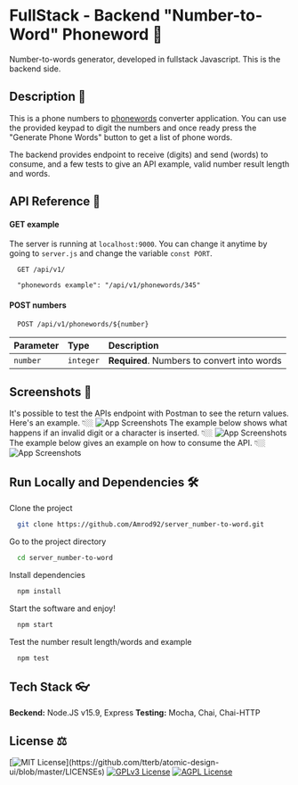 # FullStack - Backend "Number-to-Word" Phoneword 📱

Number-to-words generator, developed in fullstack Javascript. This is the backend side.

## Description 📖

This is a phone numbers to [phonewords](https://en.wikipedia.org/wiki/Phoneword) converter application. You can use the provided keypad to digit the numbers and once ready press the "Generate Phone Words" button to get a list of phone words.

The backend provides endpoint to receive (digits) and send (words) to consume, and a few tests to give an API example, valid number result length and words.

## API Reference 🥼

#### GET example

The server is running at `localhost:9000`. You can change it anytime by going to `server.js` and change the variable `const PORT`.

```http
  GET /api/v1/

  "phonewords example": "/api/v1/phonewords/345"

```

#### POST numbers

```http
  POST /api/v1/phonewords/${number}
```

| Parameter | Type      | Description                                 |
| :-------- | :-------- | :------------------------------------------ |
| `number`  | `integer` | **Required**. Numbers to convert into words |

## Screenshots 🧪

It's possible to test the APIs endpoint with Postman to see the return values. Here's an example. 👇🏼
![App Screenshots](https://i.ibb.co/tPSpQ9q/works.png)
The example below shows what happens if an invalid digit or a character is inserted. 👇🏼
![App Screenshots](https://i.ibb.co/yBJ2p4z/wont.png)
The example below gives an example on how to consume the API. 👇🏼
![App Screenshots](https://i.ibb.co/7N4wCBH/sample.png)

## Run Locally and Dependencies 🛠

Clone the project

```bash
  git clone https://github.com/Amrod92/server_number-to-word.git
```

Go to the project directory

```bash
  cd server_number-to-word
```

Install dependencies

```bash
  npm install
```

Start the software and enjoy!

```bash
  npm start
```

Test the number result length/words and example

```bash
  npm test
```

## Tech Stack 👓

**Beckend:** Node.JS v15.9, Express
**Testing:** Mocha, Chai, Chai-HTTP

## License ⚖

[![MIT License](https://img.shields.io/apm/l/atomic-design-ui.svg?)](https://github.com/tterb/atomic-design-ui/blob/master/LICENSEs)
[![GPLv3 License](https://img.shields.io/badge/License-GPL%20v3-yellow.svg)](https://opensource.org/licenses/)
[![AGPL License](https://img.shields.io/badge/license-AGPL-blue.svg)](http://www.gnu.org/licenses/agpl-3.0)
